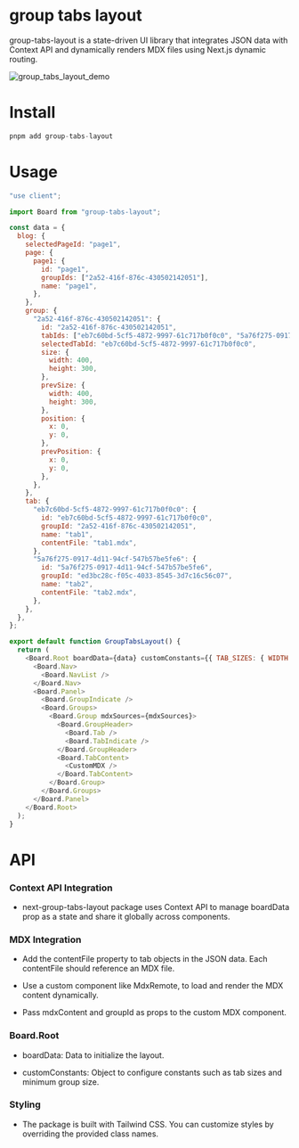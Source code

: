 # group tabs layout

group-tabs-layout is a state-driven UI library that integrates JSON data with Context API and dynamically renders MDX files using Next.js dynamic routing.

![group_tabs_layout_demo](https://github.com/user-attachments/assets/b4ee2a94-4b12-499c-b0a9-f63a6e0431f3)

# Install

```js
pnpm add group-tabs-layout
```

# Usage

```js
"use client";

import Board from "group-tabs-layout";

const data = {
  blog: {
    selectedPageId: "page1",
    page: {
      page1: {
        id: "page1",
        groupIds: ["2a52-416f-876c-430502142051"],
        name: "page1",
      },
    },
    group: {
      "2a52-416f-876c-430502142051": {
        id: "2a52-416f-876c-430502142051",
        tabIds: ["eb7c60bd-5cf5-4872-9997-61c717b0f0c0", "5a76f275-0917-4d11-94cf-547b57be5fe6"],
        selectedTabId: "eb7c60bd-5cf5-4872-9997-61c717b0f0c0",
        size: {
          width: 400,
          height: 300,
        },
        prevSize: {
          width: 400,
          height: 300,
        },
        position: {
          x: 0,
          y: 0,
        },
        prevPosition: {
          x: 0,
          y: 0,
        },
      },
    },
    tab: {
      "eb7c60bd-5cf5-4872-9997-61c717b0f0c0": {
        id: "eb7c60bd-5cf5-4872-9997-61c717b0f0c0",
        groupId: "2a52-416f-876c-430502142051",
        name: "tab1",
        contentFile: "tab1.mdx",
      },
      "5a76f275-0917-4d11-94cf-547b57be5fe6": {
        id: "5a76f275-0917-4d11-94cf-547b57be5fe6",
        groupId: "ed3bc28c-f05c-4033-8545-3d7c16c56c07",
        name: "tab2",
        contentFile: "tab2.mdx",
      },
    },
  },
};

export default function GroupTabsLayout() {
  return (
    <Board.Root boardData={data} customConstants={{ TAB_SIZES: { WIDTH: 100, HEIGHT: 50 }, GROUP_MINIMUM_SIZE: { WIDTH: 200, HEIGHT: 300 } }}>
      <Board.Nav>
        <Board.NavList />
      </Board.Nav>
      <Board.Panel>
        <Board.GroupIndicate />
        <Board.Groups>
          <Board.Group mdxSources={mdxSources}>
            <Board.GroupHeader>
              <Board.Tab />
              <Board.TabIndicate />
            </Board.GroupHeader>
            <Board.TabContent>
              <CustomMDX />
            </Board.TabContent>
          </Board.Group>
        </Board.Groups>
      </Board.Panel>
    </Board.Root>
  );
}
```

# API

### Context API Integration

- next-group-tabs-layout package uses Context API to manage boardData prop as a state and share it globally across components.

### MDX Integration

- Add the contentFile property to tab objects in the JSON data. Each contentFile should reference an MDX file.

- Use a custom component like MdxRemote, to load and render the MDX content dynamically.

- Pass mdxContent and groupId as props to the custom MDX component.

### Board.Root

- boardData: Data to initialize the layout.

- customConstants: Object to configure constants such as tab sizes and minimum group size.

### Styling

- The package is built with Tailwind CSS. You can customize styles by overriding the provided class names.
